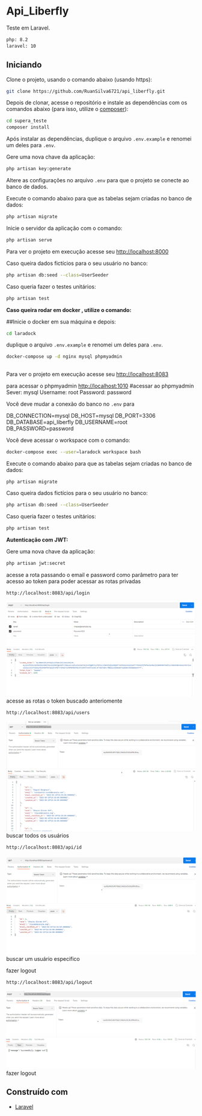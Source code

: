 # Api_Liberfly

Teste em Laravel. 

```bash
php: 8.2
laravel: 10
```
## Iniciando

Clone o projeto, usando o comando abaixo (usando https):

```bash
git clone https://github.com/RuanSilva6721/api_liberfly.git
```

Depois de clonar, acesse o repositório e instale as dependências com os comandos abaixo (para isso, utilize o [composer](https://getcomposer.org/)):

```bash
cd supera_teste
composer install
```

Após instalar as dependências, duplique o arquivo `.env.example` e renomei um deles para `.env`.

Gere uma nova chave da aplicação:

```bash
php artisan key:generate
```

Altere as configurações no arquivo `.env` para que o projeto se conecte ao banco de dados.

Execute o comando abaixo para que as tabelas sejam criadas no banco de dados:

```bash
php artisan migrate
```


Inicie o servidor da aplicação com o comando:

```bash
php artisan serve
```
Para ver o projeto em execução acesse seu [http://localhost:8000](http://localhost:8000)

Caso queira dados fictícios para o seu usuário no banco:
```bash
php artisan db:seed --class=UserSeeder
```
Caso queria fazer o testes unitários:

```bash
php artisan test
```

**Caso queira rodar em docker , utilize o comando:**


##Inicie o docker em sua máquina e depois:
```bash
cd laradock
```
duplique o arquivo `.env.example` e renomei um deles para `.env`.
```bash
docker-compose up -d nginx mysql phpmyadmin
```
##
Para ver o projeto em execução acesse seu [http://localhost:8083](http://localhost:8083)

para acessar o phpmyadmin [http://localhost:1010](http://localhost:1010)
#acessar ao phpmyadmin
Sever: mysql
Username: root
Password: password

Você deve mudar a conexão do banco no `.env` para

DB_CONNECTION=mysql
DB_HOST=mysql
DB_PORT=3306
DB_DATABASE=api_liberfly
DB_USERNAME=root
DB_PASSWORD=password

Você deve acessar o workspace com o comando:

```bash
docker-compose exec --user=laradock workspace bash
```
Execute o comando abaixo para que as tabelas sejam criadas no banco de dados:
```bash
php artisan migrate
```

Caso queira dados fictícios para o seu usuário no banco:
```bash
php artisan db:seed --class=UserSeeder
```
Caso queria fazer o testes unitários:

```bash
php artisan test
```
**Autenticação com JWT:**


Gere uma nova chave da aplicação:

```bash
php artisan jwt:secret
```
acesse a rota passando o email e password como parâmetro para ter acesso ao token para poder acessar as rotas privadas
```bash
http://localhost:8083/api/login
```
![Login](./imgReadme/logiinJWT.png)
acesse as rotas o token buscado anteriomente

```bash
http://localhost:8083/api/users
```
![todosUsers](./imgReadme/todos_users.png)
buscar todos os usuários

```bash
http://localhost:8083/api/id
```
![todosUsers](./imgReadme/um_user.png)
buscar um usuário especifico 

fazer logout

```bash
http://localhost:8083/api/logout
```
![todosUsers](./imgReadme/logout.png)
fazer logout

## Construído com

* [Laravel](https://laravel.com/)

